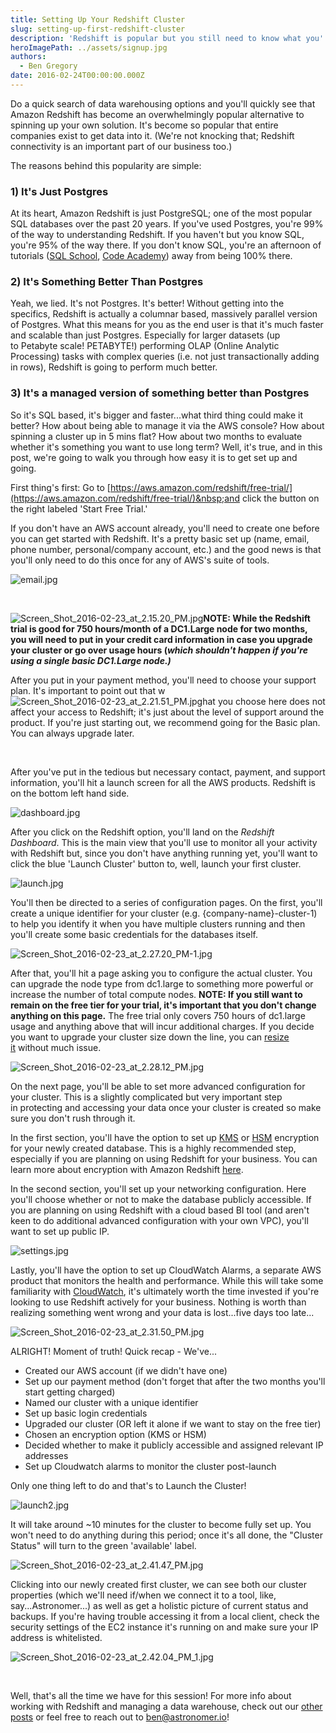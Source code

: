 ```yaml
---
title: Setting Up Your Redshift Cluster
slug: setting-up-first-redshift-cluster
description: 'Redshift is popular but you still need to know what you''re doing when spinning up your first cluster. In this tutorial, we walk you through the process.'
heroImagePath: ../assets/signup.jpg
authors:
  - Ben Gregory
date: 2016-02-24T00:00:00.000Z
---
```


Do a quick search of data warehousing options and you'll quickly see that Amazon Redshift has become an overwhelmingly popular alternative to spinning up your own solution. It's become so popular that entire companies exist to get data into it. (We're not knocking that; Redshift connectivity is an important part of our business too.)

The reasons behind this popularity are simple:

### 1) It's Just Postgres

At its heart, Amazon Redshift is just PostgreSQL; one of the most popular SQL databases&nbsp;over the past 20 years. If you've used Postgres, you're 99% of the way to understanding Redshift. If you haven't but you know SQL, you're 95% of the way there. If you don't know SQL, you're an afternoon of tutorials ([SQL School](https://community.modeanalytics.com/sql/tutorial/introduction-to-sql/), [Code Academy](https://www.codecademy.com/learn/learn-sql)) away from being 100% there.

### 2) It's Something Better Than Postgres

Yeah, we lied. It's not Postgres. It's better! Without getting into the specifics, Redshift is actually a columnar based, massively parallel version of Postgres. What this means for you as the end user is that it's much faster and scalable than just Postgres. Especially for larger datasets (up to&nbsp;Petabyte scale! PETABYTE!) performing&nbsp;OLAP (Online Analytic Processing) tasks with complex queries (i.e. not just transactionally adding in rows), Redshift is going to perform much better.

### 3) It's a managed version of something better than Postgres

So it's SQL based, it's bigger and faster...what third thing could make it better? How about being able to manage it via the AWS console? How about spinning a cluster up in 5 mins flat? How about two months to evaluate whether it's something you want to use long term? Well, it's true, and in this post, we're going to walk you through how easy it is to get set up and going.&nbsp;

First thing's first: Go to [https://aws.amazon.com/redshift/free-trial/](https://aws.amazon.com/redshift/free-trial/)&nbsp;and click the button on the right labeled 'Start Free Trial.'

If you don't have an AWS account already, you'll need to create one before you can get started with Redshift. It's a pretty basic set up (name, email, phone number, personal/company account, etc.) and the good news is that you'll only need to do this once for any of AWS's suite of tools.

![email.jpg](../assets/email.jpg "email.jpg")

&nbsp;

![Screen_Shot_2016-02-23_at_2.15.20_PM.jpg](../assets/Screen_Shot_2016-02-23_at_2.15.20_PM.jpg "Screen\_Shot\_2016-02-23\_at\_2.15.20\_PM.jpg")**NOTE: While the Redshift trial is good for 750 hours/month of a DC1.Large node for two months, you will need to put in your credit card information in case you upgrade your cluster or go over usage hours (_which shouldn't happen if you're using a&nbsp;single&nbsp;basic DC1.Large node.)_**

After you put in your payment method, you'll need to&nbsp;choose your support plan. It's important to point out that w ![Screen_Shot_2016-02-23_at_2.21.51_PM.jpg](../assets/Screen_Shot_2016-02-23_at_2.21.51_PM.jpg "Screen\_Shot\_2016-02-23\_at\_2.21.51\_PM.jpg")hat you choose here does not affect your access to Redshift; it's just about the level of support around the product. If you're just starting out, we recommend going for the Basic plan. You can always upgrade later.

&nbsp;&nbsp;

After you've put in the tedious but necessary contact, payment, and support information, you'll hit a launch screen for all the AWS products. Redshift is on the bottom left hand side.

![dashboard.jpg](../assets/dashboard.jpg "dashboard.jpg")

After you click on the Redshift option, you'll land on the _Redshift Dashboard_.&nbsp;This is the main view&nbsp;that you'll use to monitor all your activity with Redshift but, since you don't have anything running yet, you'll want to click the blue 'Launch Cluster' button to, well, launch your first cluster.

![launch.jpg](../assets/launch.jpg "launch.jpg")

You'll then be directed to a series of configuration pages. On the first, you'll create a unique identifier for your cluster (e.g. {company-name}-cluster-1) to help you identify it when you have multiple clusters running and then you'll create some basic credentials for the databases itself.

![Screen_Shot_2016-02-23_at_2.27.20_PM-1.jpg](../assets/Screen_Shot_2016-02-23_at_2.27.20_PM-1.jpg "Screen\_Shot\_2016-02-23\_at\_2.27.20\_PM-1.jpg")

After that, you'll hit a page asking you to configure the actual cluster. You can upgrade the node type from dc1.large to something more powerful or increase the number of total compute nodes. **NOTE: If you still want to remain on the free tier for your trial, it's important that you don't&nbsp;change anything on this page.** The free trial only covers 750 hours of dc1.large usage and anything above that will incur additional charges. If you&nbsp;decide you want to upgrade your cluster size down the line, you can&nbsp;[resize it](https://docs.aws.amazon.com/redshift/latest/mgmt/working-with-clusters.html#cluster-resize-intro)&nbsp;without much issue.&nbsp;

![Screen_Shot_2016-02-23_at_2.28.12_PM.jpg](../assets/Screen_Shot_2016-02-23_at_2.28.12_PM.jpg "Screen\_Shot\_2016-02-23\_at\_2.28.12\_PM.jpg")

On the next page, you'll be able to set more advanced configuration for your cluster. This is a slightly complicated but very important step in&nbsp;protecting and accessing your data once your cluster is created so make sure you don't rush through it.

In the first section, you'll have the option to set up [KMS](https://docs.aws.amazon.com/kms/latest/developerguide/crypto-intro.html) or [HSM](https://docs.aws.amazon.com/redshift/latest/mgmt/working-with-db-encryption.html#working-with-HSM) encryption for your newly created database. This is a highly recommended step, especially if you are planning on using Redshift for your business. You can learn more about encryption with Amazon Redshift&nbsp;[here](https://docs.aws.amazon.com/redshift/latest/mgmt/working-with-db-encryption.html).

In the second section, you'll set up your networking configuration. Here you'll choose whether or not to make the database publicly accessible. If you are planning on using Redshift with a&nbsp;cloud based BI tool (and aren't keen to do additional advanced configuration with your own VPC), you'll want to set up public IP.&nbsp;

![settings.jpg](../assets/settings.jpg "settings.jpg")

Lastly, you'll have the option to set up CloudWatch Alarms, a separate AWS product&nbsp;that monitors the health and performance. While this will take some familiarity with&nbsp;[CloudWatch](https://aws.amazon.com/cloudwatch/), it's&nbsp;ultimately worth the time invested if you're looking to use Redshift actively for your business. Nothing is worth than realizing something went wrong and your data is lost...five days too late...

![Screen_Shot_2016-02-23_at_2.31.50_PM.jpg](../assets/Screen_Shot_2016-02-23_at_2.31.50_PM.jpg "Screen\_Shot\_2016-02-23\_at\_2.31.50\_PM.jpg")

ALRIGHT! Moment of truth!&nbsp;Quick recap - We've...

- Created our AWS account (if we didn't have one)
- Set up our payment method (don't forget that after the two months you'll start getting charged)
- Named our cluster with a unique identifier
- Set up basic login credentials
- Upgraded our cluster (OR left it alone if we want to stay on the free tier)
- Chosen an encryption option (KMS or HSM)
- Decided whether to make it publicly&nbsp;accessible and assigned relevant IP addresses
- Set up Cloudwatch alarms to monitor the cluster post-launch

Only one thing left to do and that's to Launch the Cluster!

![launch2.jpg](../assets/launch2.jpg "launch2.jpg")&nbsp;

It will take&nbsp;around ~10 minutes for the cluster to become fully set up. You won't need to do anything during this period; once it's all done, the "Cluster Status" will turn to the green 'available' label.

![Screen_Shot_2016-02-23_at_2.41.47_PM.jpg](../assets/Screen_Shot_2016-02-23_at_2.41.47_PM.jpg "Screen\_Shot\_2016-02-23\_at\_2.41.47\_PM.jpg")

Clicking into our newly created first cluster, we can see both our cluster properties (which we'll need if/when we connect it to a tool, like, say...Astronomer...) as well as get a holistic picture of current&nbsp;status and backups. If you're having trouble accessing it from a local client, check the security settings of the EC2 instance it's running on and make sure your IP address is whitelisted.

![Screen_Shot_2016-02-23_at_2.42.04_PM_1.jpg](../assets/Screen_Shot_2016-02-23_at_2.42.04_PM_1.jpg "Screen\_Shot\_2016-02-23\_at\_2.42.04\_PM\_1.jpg")

&nbsp;

Well, that's all the time we have for this session! For more info about working with Redshift and managing a data warehouse, check out our [other posts](/blog/) or feel free to reach out to ben@astronomer.io!

